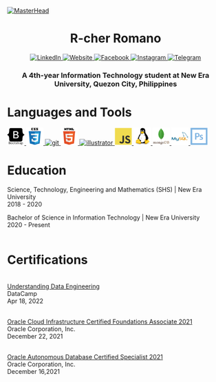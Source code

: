 [![MasterHead]( )](https://rishavchanda.io)
<h1 align="center">R-cher Romano</h1>
<p align="center">
    <a href="https://www.linkedin.com/in/r-cher-romano-592802266/">
        <img src="https://img.shields.io/badge/linkedin-%230077B5.svg?style=for-the-badge&logo=linkedin&logoColor=white" alt="LinkedIn">
    </a>
    <a href="mailto: romanorcher23@gmail.com">
        <img src="https://img.shields.io/badge/Gmail-D14836?style=for-the-badge&logo=gmail&logoColor=white" alt="Website">
    </a>
    <a href="https://www.facebook.com/rcher.romano.23">
        <img src="https://img.shields.io/badge/Facebook-%231877F2.svg?style=for-the-badge&logo=Facebook&logoColor=white" alt="Facebook">
    </a>
    <a href="https://www.instagram.com/rcher_23/">
        <img src="https://img.shields.io/badge/Instagram-%23E4405F.svg?style=for-the-badge&logo=Instagram&logoColor=white" alt="Instagram">
    </a>
    <a href="https://t.me/rcher_23">
        <img src="https://img.shields.io/badge/Telegram-2CA5E0?style=for-the-badge&logo=telegram&logoColor=white" alt="Telegram">
    </a>
</p>
<h3 align="center">A 4th-year Information Technology student at New Era University, Quezon City, Philippines</h3>
<h1 align="left">Languages and Tools</h1>
<p align="left"> <a href="https://getbootstrap.com" target="_blank" rel="noreferrer"> <img src="https://raw.githubusercontent.com/devicons/devicon/master/icons/bootstrap/bootstrap-plain-wordmark.svg" alt="bootstrap" width="40" height="40"/> </a> <a href="https://www.w3schools.com/css/" target="_blank" rel="noreferrer"> <img src="https://raw.githubusercontent.com/devicons/devicon/master/icons/css3/css3-original-wordmark.svg" alt="css3" width="40" height="40"/> </a> <a href="https://git-scm.com/" target="_blank" rel="noreferrer"> <img src="https://www.vectorlogo.zone/logos/git-scm/git-scm-icon.svg" alt="git" width="40" height="40"/> </a> <a href="https://www.w3.org/html/" target="_blank" rel="noreferrer"> <img src="https://raw.githubusercontent.com/devicons/devicon/master/icons/html5/html5-original-wordmark.svg" alt="html5" width="40" height="40"/> </a> <a href="https://www.adobe.com/in/products/illustrator.html" target="_blank" rel="noreferrer"> <img src="https://www.vectorlogo.zone/logos/adobe_illustrator/adobe_illustrator-icon.svg" alt="illustrator" width="40" height="40"/> </a> <a href="https://developer.mozilla.org/en-US/docs/Web/JavaScript" target="_blank" rel="noreferrer"> <img src="https://raw.githubusercontent.com/devicons/devicon/master/icons/javascript/javascript-original.svg" alt="javascript" width="40" height="40"/> </a> <a href="https://www.linux.org/" target="_blank" rel="noreferrer"> <img src="https://raw.githubusercontent.com/devicons/devicon/master/icons/linux/linux-original.svg" alt="linux" width="40" height="40"/> </a> <a href="https://www.mongodb.com/" target="_blank" rel="noreferrer"> <img src="https://raw.githubusercontent.com/devicons/devicon/master/icons/mongodb/mongodb-original-wordmark.svg" alt="mongodb" width="40" height="40"/> </a> <a href="https://www.mysql.com/" target="_blank" rel="noreferrer"> <img src="https://raw.githubusercontent.com/devicons/devicon/master/icons/mysql/mysql-original-wordmark.svg" alt="mysql" width="40" height="40"/> </a> <a href="https://www.photoshop.com/en" target="_blank" rel="noreferrer"> <img src="https://raw.githubusercontent.com/devicons/devicon/master/icons/photoshop/photoshop-line.svg" alt="photoshop" width="40" height="40"/> </a> </p>
<h1 align="left">Education</h1>
<p align="left">Science, Technology, Engineering and Mathematics (SHS) | New Era University <br>
2018 - 2020 <br></p>
<p align="left">Bachelor of Science in Information Technology | New Era University <br>
2020 - Present <br><br></p>
<h1 align="left">Certifications</h1>

<p align ="left"><a href="https://www.datacamp.com/statement-of-accomplishment/course/af07f249a35a3bbe520de1a1789b7e6b4d0da416?raw=1">
    <br>Understanding Data Engineering</a><br>
    DataCamp<br>
     Apr 18, 2022</center><br></p>
                   

<p align ="left">
<a href="https://brm-certview.oracle.com/ords/certview/ecertificate?ssn=OC2274570&trackId=OCIBF2021&key=ebf5f86ed85cd362a282009cef7965a8db453218"><br>Oracle Cloud Infrastructure Certified Foundations Associate 2021</a> <br>
                   Oracle Corporation, Inc. <br>
                   December 22, 2021</center><br></p>
<p align ="left"><a href="https://brm-certview.oracle.com/ords/certview/ecertificate?ssn=OC2274570&trackId=OADBC2021CA&key=36e67cbf8599e31ea6df5b053841a670f0b3bab6" >
  <br>Oracle Autonomous Database Certified Specialist 2021</a> <br>
                   Oracle Corporation, Inc.
<br>
                    December 16,2021
</center></p>



